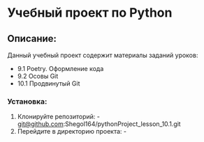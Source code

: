 # Учебный проект по Python

## Описание:
Данный учебный проект содержит материалы заданий уроков:
- 9.1 Poetry. Оформление кода
- 9.2 Осовы Git
- 10.1 Продвинутый Git

### Установка:
   1. Клонируйте репозиторий:
     - git@github.com:Shegol164/pythonProject_lesson_10.1.git
   2. Перейдите в директорию проекта:
     - 
